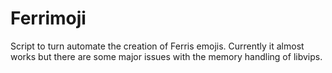 # Ferrimoji
Script to turn automate the creation of Ferris emojis.
Currently it almost works but there are some major issues with the memory handling of libvips.

